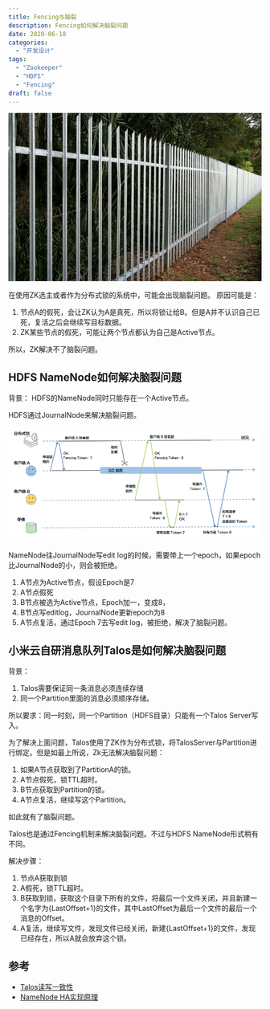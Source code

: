 ```yaml
---
title: Fencing与脑裂
description: Fencing如何解决脑裂问题
date: 2020-06-18
categories:
  - "开发设计"
tags:
  - "Zookeeper"
  - "HDFS"
  - "Fencing"
draft: false
---
```

![20200727110808](https://raw.githubusercontent.com/hujianxin/pico/master/img/20200727110808.png)

在使用ZK选主或者作为分布式锁的系统中，可能会出现脑裂问题。
原因可能是：
1. 节点A的假死，会让ZK认为A是真死，所以将锁让给B。但是A并不认识自己已死，复活之后会继续写目标数据。
2. ZK某些节点的假死，可能让两个节点都认为自己是Active节点。

所以，ZK解决不了脑裂问题。

## HDFS NameNode如何解决脑裂问题
背景： HDFS的NameNode同时只能存在一个Active节点。

HDFS通过JournalNode来解决脑裂问题。

![20200727110619](https://raw.githubusercontent.com/hujianxin/pico/master/img/20200727110619.png)

NameNode往JournalNode写edit log的时候，需要带上一个epoch，如果epoch比JournalNode的小，则会被拒绝。
1. A节点为Active节点，假设Epoch是7
2. A节点假死
3. B节点被选为Active节点，Epoch加一，变成8，
4. B节点写editlog，JournalNode更新epoch为8
5. A节点复活，通过Epoch 7去写edit log，被拒绝，解决了脑裂问题。

## 小米云自研消息队列Talos是如何解决脑裂问题
背景： 
1. Talos需要保证同一条消息必须连续存储
2. 同一个Partition里面的消息必须顺序存储。

所以要求：同一时刻，同一个Partition（HDFS目录）只能有一个Talos Server写入。

为了解决上面问题，Talos使用了ZK作为分布式锁，将TalosServer与Partition进行绑定。但是如最上所说，Zk无法解决脑裂问题：
1. 如果A节点获取到了PartitionA的锁。
2. A节点假死，锁TTL超时。
3. B节点获取到Partition的锁。
4. A节点复活，继续写这个Partition。

如此就有了脑裂问题。

Talos也是通过Fencing机制来解决脑裂问题。不过与HDFS NameNode形式稍有不同。

解决步骤：

1. 节点A获取到锁
2. A假死，锁TTL超时。
3. B获取到锁，获取这个目录下所有的文件，将最后一个文件关闭，并且新建一个名字为{LastOffset+1}的文件，其中LastOffset为最后一个文件的最后一个消息的Offset。
4. A复活，继续写文件，发现文件已经关闭，新建{LastOffset+1}的文件，发现已经存在，所以A就会放弃这个锁。

## 参考
+ [Talos读写一致性](https://juejin.im/post/5ec5f994e51d45783d0e9551)
+ [NameNode HA实现原理](https://www.jianshu.com/p/8a6cc2d72062)
